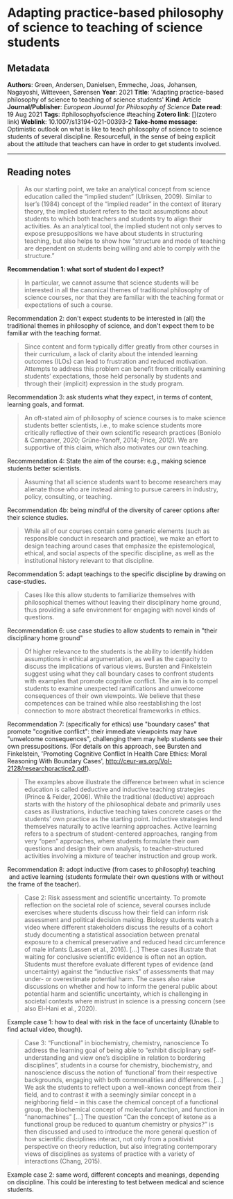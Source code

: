 # Adapting practice-based philosophy of science to teaching of science students

## Metadata

**Authors**: Green, Andersen, Danielsen, Emmeche, Joas, Johansen, Nagayoshi, Witteveen, Sørensen
**Year**: 2021
**Title**: 'Adapting practice-based philosophy of science to teaching of science students'
**Kind**: Article
**Journal/Publisher**: *European Journal for Philosophy of Science*
**Date read**: 19 Aug 2021
**Tags**: #philosophyofscience #teaching 
**Zotero link**: [](zotero link)
**Weblink**: 10.1007/s13194-021-00393-2
**Take-home message**: Optimistic outlook on what is like to teach philosophy of science to science students of several discipline. Resourcefull, in the sense of being explicit about the attitude that teachers can have in order to get students involved. 

---

## Reading notes


> As our starting point, we take an analytical concept from science education called the “implied student” (Ulriksen, 2009). Similar to Iser’s (1984) concept of the “implied reader” in the context of literary theory, the implied student refers to the tacit assumptions about students to which both teachers and students try to align their activities. As an analytical tool, the implied student not only serves to expose presuppositions we have about students in structuring teaching, but also helps to show how “structure and mode of teaching are dependent on students being willing and able to comply with the structure.”

**Recommendation 1: what sort of student do I expect?**

> In particular, we cannot assume that science students will be interested in all the canonical themes of traditional philosophy of science courses, nor that they are familiar with the teaching format or expectations of such a course.

Recommendation 2: don't expect students to be interested in (all) the traditional themes in philosophy of science, and don't expect them to be familiar with the teaching format.

> Since content and form typically differ greatly from other courses in their curriculum, a lack of clarity about the intended learning outcomes (ILOs) can lead to frustration and reduced motivation. Attempts to address this problem can benefit from critically examining students’ expectations, those held personally by students and through their (implicit) expression in the study program.

Recommendation 3: ask students what they expect, in terms of content, learning goals, and format.

> An oft-stated aim of philosophy of science courses is to make science students better scientists, i.e., to make science students more critically reflective of their own scientific research practices (Boniolo & Campaner, 2020; Grüne-Yanoff, 2014; Price, 2012). We are supportive of this claim, which also motivates our own teaching.

Recommendation 4: State the aim of the course: e.g., making science students better scientists.

> Assuming that all science students want to become researchers may alienate those who are instead aiming to pursue careers in industry, policy, consulting, or teaching.

Recommendation 4b: being mindful of the diversity of career options after their science studies.

> While all of our courses contain some generic elements (such as responsible conduct in research and practice), we make an effort to design teaching around cases that emphasize the epistemological, ethical, and social aspects of the specific discipline, as well as the institutional history relevant to that discipline.

Recommendation 5: adapt teachings to the specific discipline by drawing on case-studies.

> Cases like this allow students to familiarize themselves with philosophical themes without leaving their disciplinary home ground, thus providing a safe environment for engaging with novel kinds of questions.

Recommendation 6: use case studies to allow students to remain in "their disciplinary home ground"

> Of higher relevance to the students is the ability to identify hidden assumptions in ethical argumentation, as well as the capacity to discuss the implications of various views. Bursten and Finkelstein suggest using what they call boundary cases to confront students with examples that promote cognitive conflict. The aim is to compel students to examine unexpected ramifications and unwelcome consequences of their own viewpoints. We believe that these competences can be trained while also reestablishing the lost connection to more abstract theoretical frameworks in ethics.

Recommendation 7: (specifically for ethics) use "boundary cases" that promote "cognitive conflict": their immediate viewpoints may have "unwelcome consequences", challenging them may help students see their own pressupositions. (For details on this approach, see Bursten and Finkelstein, 'Promoting Cognitive Conflict In Health Care Ethics: Moral Reasoning With Boundary Cases', http://ceur-ws.org/Vol-2128/researchpractice2.pdf).

> The examples above illustrate the difference between what in science education is called deductive and inductive teaching strategies (Prince & Felder, 2006). While the traditional (deductive) approach starts with the history of the philosophical debate and primarily uses cases as illustrations, inductive teaching takes concrete cases or the students’ own practice as the starting point. Inductive strategies lend themselves naturally to active learning approaches. Active learning refers to a spectrum of student-centered approaches, ranging from very “open” approaches, where students formulate their own questions and design their own analysis, to teacher-structured activities involving a mixture of teacher instruction and group work.

Recommendation 8: adopt inductive (from cases to philosophy) teaching  
 and active learning (students formulate their own questions with or without the frame of the teacher).

> Case 2: Risk assessment and scientific uncertainty. To promote reflection on the societal role of science, several courses include exercises where students discuss how their field can inform risk assessment and political decision making. Biology students watch a video where different stakeholders discuss the results of a cohort study documenting a statistical association between prenatal exposure to a chemical preservative and reduced head circumference of male infants (Lassen et al., 2016). [...] These cases illustrate that waiting for conclusive scientific evidence is often not an option. Students must therefore evaluate different types of evidence (and uncertainty) against the “inductive risks” of assessments that may under- or overestimate potential harm. The cases also raise discussions on whether and how to inform the general public about potential harm and scientific uncertainty, which is challenging in societal contexts where mistrust in science is a pressing concern (see also El-Hani et al., 2020).

 Example case 1: how to deal with risk in the face of uncertainty (Unable to find actual video, though).

> Case 3: “Functional” in biochemistry, chemistry, nanoscience To address the learning goal of being able to “exhibit disciplinary self-understanding and view one’s discipline in relation to bordering disciplines”, students in a course for chemistry, biochemistry, and nanoscience discuss the notion of ‘functional’ from their respective backgrounds, engaging with both commonalities and differences. [...] We ask the students to reflect upon a well-known concept from their field, and to contrast it with a seemingly similar concept in a neighboring field – in this case the chemical concept of a functional group, the biochemical concept of molecular function, and function in “nanomachines” [...] The question “Can the concept of ketone as a functional group be reduced to quantum chemistry or physics?” is then discussed and used to introduce the more general question of how scientific disciplines interact, not only from a positivist perspective on theory reduction, but also integrating contemporary views of disciplines as systems of practice with a variety of interactions (Chang, 2015).

Example case 2: same word, different concepts and meanings, depending on discipline. This could be interesting to test between medical and science students.
